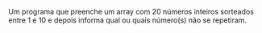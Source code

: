 Um programa que preenche um array com 20 números inteiros sorteados entre 1 e 10 e depois informa qual ou quais número(s) não se repetiram.
